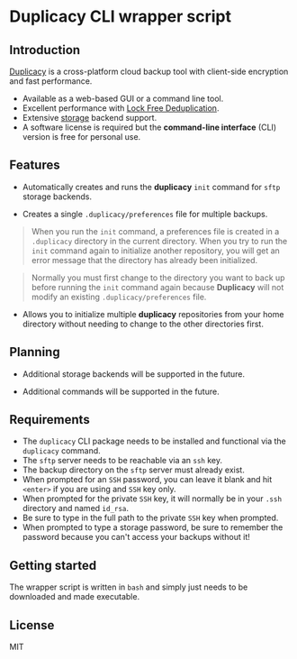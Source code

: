 # Duplicacy CLI wrapper script

## Introduction

[Duplicacy](https://duplicacy.com) is a cross-platform cloud backup tool with client-side encryption and fast performance.

* Available as a web-based GUI or a command line tool.
* Excellent performance with [Lock Free Deduplication](https://github.com/gilbertchen/duplicacy/wiki/Lock-Free-Deduplication).
* Extensive [storage](https://forum.duplicacy.com/t/supported-storage-backends/1107) backend support.
* A software license is required but the **command-line interface** (CLI) version is free for personal use.

## Features
* Automatically creates and runs the **duplicacy** `init` command for `sftp` storage backends.

* Creates a single `.duplicacy/preferences` file for multiple backups.

> When you run the `init` command, a preferences file is created in a `.duplicacy` directory in the current directory. When you try to run the `init` command again to initialize another repository,
> you will get an error message that the directory has already been initialized.

> Normally you must first change to the directory you want to back up before running the `init` command again because **Duplicacy** will not modify an existing `.duplicacy/preferences` file.

* Allows you to initialize multiple **duplicacy** repositories from your home
directory without needing to change to the other directories first.

## Planning
* Additional storage backends will be supported in the future.

* Additional commands will be supported in the future.
## Requirements

* The `duplicacy` CLI package needs to be installed and functional via the `duplicacy` command.
* The `sftp` server needs to be reachable via an `ssh` key.
* The backup directory on the `sftp` server must already exist.
* When prompted for an `SSH` password, you can leave it blank and hit `<enter>` if you are using and `SSH` key only.
* When prompted for the private `SSH` key, it will normally be in your `.ssh` directory and named `id_rsa`.
* Be sure to type in the full path to the private `SSH` key when prompted.
* When prompted to type a storage password, be sure to remember the password because you can't access your backups without it!

## Getting started
The wrapper script is written in `bash` and simply just needs to be downloaded and made executable.

## License
MIT

